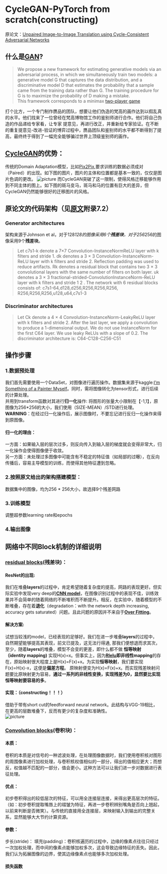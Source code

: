 # CycleGAN-PyTorch from scratch(constructing)
原论文：[Unpaired Image-to-Image Translation using Cycle-Consistent Adversarial Networks](https://arxiv.org/abs/1703.10593)

## 什么是[GAN](https://arxiv.org/pdf/1406.2661.pdf)?
>
>We propose a new framework for estimating generative models via an adversarial process, in which we simultaneously train two models:
>a generative model G that captures the data distribution, and a discriminative model D that estimates the probability that a sample   
> came from the training data rather than G.
> The training procedure for G is to maximize the probability of D making a mistake.  
>This framework corresponds to a minimax [two-player game](https://zh.wikipedia.org/zh-cn/%E9%9B%B6%E5%92%8C%E5%8D%9A%E5%BC%88)  
>
打个比方，一个专门制作赝品的团队，想要让他们伪造的梵高的画作达到以假乱真的水平。他们找来了一位曾经在梵高博物馆工作的鉴别师进行合作。他们将自己伪造的作品递给专家看，让专家
提意见，再进行改正，并重新给专家验证。在不断的重复提意见-改进-验证的博弈过程中，赝品团队和鉴别师的水平都不断得到了提高，最终终于得到了一幅完全能够骗过世界上顶级鉴别师的画作。
## [CycleGAN](https://arxiv.org/pdf/1406.2661.pdf)的优势：
传统的Domain Adaptation模型，比如[Pix2Pix](https://arxiv.org/abs/1611.07004),要求训练的数据必须成对（Paired）的出现。如下图的图片，图片的主体和位置都是基本一致的，仅仅是图片色调的更改。
![picture](https://camo.githubusercontent.com/8b2623f49303b3821fb078c36be9808671987a91a6fa76cd07b97b9f9f76ca89/68747470733a2f2f7068696c6c6970692e6769746875622e696f2f706978327069782f696d616765732f7465617365725f76332e706e67)
而CycleGAN突破了这一限制，使得风格迁移能够作用到不同主体的图上。如下图的斑马变马，斑马和马的位置有巨大的差异，但CycleGAN仍然能够很好的迁移图片的风格。
## 原论文的代码架构（见[原文](https://arxiv.org/pdf/1406.2661.pdf)附录7.2）
### Generator architectures
架构来源于Johnson et al，对于128*128的图像采用6个**残差块**，对于256*256的图像采用9个**残差块**。
>Let c7s1-k denote a 7×7 Convolution-InstanceNormReLU layer with k filters and stride 1. dk denotes a 3 × 3
>Convolution-InstanceNorm-ReLU layer with k filters and
>stride 2. Reflection padding was used to reduce artifacts.
Rk denotes a residual block that contains two 3 × 3 convolutional layers with the same number of filters on both
layer. uk denotes a 3 × 3 fractional-strided-ConvolutionInstanceNorm-ReLU layer with k filters and stride 1
2
.
The network with 6 residual blocks consists of:
c7s1-64,d128,d256,R256,R256,R256,
R256,R256,R256,u128,u64,c7s1-3

### Discriminator architectures
>Let Ck denote a
4 × 4 Convolution-InstanceNorm-LeakyReLU layer with k
filters and stride 2. After the last layer, we apply a convolution to produce a 1-dimensional output. We do not use
InstanceNorm for the first C64 layer. We use leaky ReLUs
with a slope of 0.2. The discriminator architecture is:
C64-C128-C256-C51
## 操作步骤
### 1.数据预处理
我们首先需要使用一个DataSet，对图像进行遍历操作。数据集来源于kaggle:[I’m Something of a Painter Myself](https://www.kaggle.com/competitions/gan-getting-started)。同时，需将图像转化为tensor形式，进行后续的计算处理。  
并用到transform函数对其进行**归一化**操作: 将图形的张量大小限制在【-1,1】，原图像为256*256的大小，我们使用（SIZE-MEAN）/STD进行处理。  
**WARNING**：在经过归一化操作后，展示图像时，不要忘记进行反归一化操作来得到原图像。

#### 归一化的理由：
一方面：如果输入层的层次过多，则反向传入到输入层的梯度就会变得非常大，归一化操作会使得图像便于收敛。  
另一方面：未处理过多图像中可能含有不稳定的特征值（如局部的过曝），在反向传播后，容易主导模型的训练，而使得其他特征遭到忽略。
### 2.按照原文给出的架构搭建模型：
数据集中的图像，均为256 * 256大小，故选择9个残差网路
### 3.训练模型
调整超参数learning rate和epochs
### 4.输出图像
## 网络中不同Block机制的详细说明
### [residual blocks](https://arxiv.org/pdf/1512.03385.pdf)(残差块)：
#### ResNet的出现:
我们在堆叠**layers**的过程中，肯定希望随着复杂度的提高，网路的表现更好。但实际实验中发现very deep的[**CNN model**](https://zh.wikipedia.org/wiki/%E5%8D%B7%E7%A7%AF%E7%A5%9E%E7%BB%8F%E7%BD%91%E7%BB%9C)，在图像识别过程中的表现不佳，训练效果并不会简单的随着网络的不断堆积而不断提升。相反，在实验中，随着模型的不断堆叠，存在着**退化**（degradation：with the network depth increasing, accuracy gets saturated）问题。且此问题的原因并不来自于[**Over Fitting**](https://en.wikipedia.org/wiki/Overfitting)。  
#### 解决方案:
试想当较浅的model，已经表现的足够好。我们在进一步堆叠**layers**的过程中，
自然期望能够提高其表现，前文已提及，这无法行得通, 
那我们便想退而求其次，至少，随着**layers**的堆叠，模型不会变的更差，即什么都不做 **恒等映射（identity mapping)**
实现H(x)=x。但事实上，因为[**Rlelu**](https://zh.wikipedia.org/wiki/%E7%BA%BF%E6%80%A7%E6%95%B4%E6%B5%81%E5%87%BD%E6%95%B0)**即非线性mapping**的存在，原始映射很大程度上是H(x)=F(x)+x。为实现**恒等映射**，我们要实现F(x)=H(x)-x，这便是**偏差方程**。
原映射便变为H(x)=F(x)+x。而实现残差映射问题要比原映射更为容易，**通过一系列的非线性变换，实现残差为0，显然要比实现恒等映射要容易的多**。  
#### 实现：（constructing！！！）
借助于带有short cut的feedforward neural network。此结构与VGG-19相比，在更高的层数堆叠下，反而有更少的复杂度和准确性。  
![picture](https://production-media.paperswithcode.com/methods/resnet-e1548261477164_2_mD02h5A.png "Residual learning: a building block")  
### [Convolution blocks]()(卷积块)：  
#### 本质：
卷积的本质是对信号的一种滤波处理，在处理图像数据时，我们使用卷积核对图形的周围像素进行加权处理，与卷积核权值相似的一部分，得出的值相应更大；而想反，权值越不匹配的一部分，值会更小。这种方法可以让我们进一步对数据进行表征处理。    
#### 优点：
初步卷积得出的较低层次的特征，可以用全连接层连接，来得出更高层次的特征。（如：初步卷积提取嘴唇上的褶皱为特征，再进一步卷积辨别嘴角是否向上翘起，以前来判断是否微笑）。与传统的直接用全连接层，来映射输入到输出的完整关系，显然能够大大节约计算资源。
#### 参数：
步长(stride)：
填充(padding)：卷积核遍历的过程中，边缘的像素点往往只经过一次加权处理，而中间的像素点能够加权多次，这会导致边缘特征的丢失。因此，我们认为拓展图像的边界，使其边缘像素点也能够多次加权处理。
#### 损失函数


